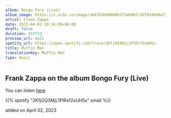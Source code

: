 ```yaml
---
album: Bongo Fury (Live)
album_image: https://i.scdn.co/image/ab67616d0000b273eb96fc36f934940af34f59f9
artist: Frank Zappa
date: 2023-04-02 19:34:05+00:00
draft: false
duration: 337733
preview_url: null
spotify_url: https://open.spotify.com/track/2KfjGQ3MjL1PlRsf2xUH5s
title: Muffin Man
translationKey: Muffin Man
type: music
---
```


## Frank Zappa on the album Bongo Fury (Live)

You can listen [here](https://open.spotify.com/track/2KfjGQ3MjL1PlRsf2xUH5s)

{{% spotify "2KfjGQ3MjL1PlRsf2xUH5s" small %}}

added on April 02, 2023